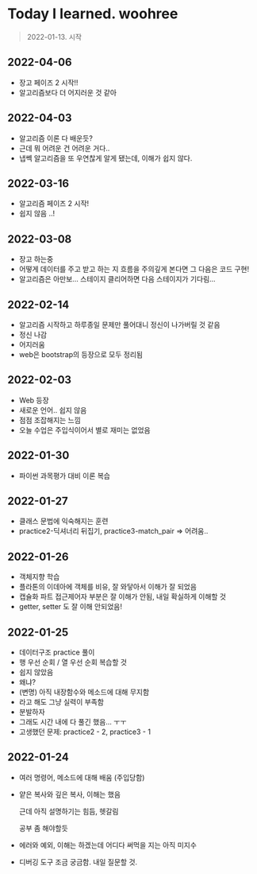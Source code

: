 # Today I learned. woohree

> 2022-01-13. 시작

## 2022-04-06

- 장고 페이즈 2 시작!!
- 알고리즘보다 더 어지러운 것 같아

## 2022-04-03

- 알고리즘 이론 다 배운듯?
- 근데 뭐 어려운 건 어려운 거다..
- 냅쎅 알고리즘을 또 우연찮게 알게 됐는데, 이해가 쉽지 않다.

## 2022-03-16

- 알고리즘 페이즈 2 시작!
- 쉽지 않음 ..!

## 2022-03-08

- 장고 하는중
- 어떻게 데이터를 주고 받고 하는 지 흐름을 주의깊게 본다면 그 다음은 코드 구현!
- 알고리즘은 아만보... 스테이지 클리어하면 다음 스테이지가 기다림...

## 2022-02-14

- 알고리즘 시작하고 하루종일 문제만 풀어대니 정신이 나가버릴 것 같음
- 정신 나감
- 어지러움
- web은 bootstrap의 등장으로 모두 정리됨

## 2022-02-03

- Web 등장
- 새로운 언어.. 쉽지 않음
- 점점 조잡해지는 느낌
- 오늘 수업은 주입식이어서 별로 재미는 없었음

## 2022-01-30

- 파이썬 과목평가 대비 이론 복습

## 2022-01-27

- 클래스 문법에 익숙해지는 훈련
- practice2-딕셔너리 뒤집기, practice3-match_pair => 어려움..

## 2022-01-26

- 객체지향 학습
- 플라톤의 이데아에 객체를 비유, 잘 와닿아서 이해가 잘 되었음
- 캡슐화 파트 접근제어자 부분은 잘 이해가 안됨, 내일 확실하게 이해할 것
- getter, setter 도 잘 이해 안되었음!

## 2022-01-25

- 데이터구조 practice 풀이
- 행 우선 순회 / 열 우선 순회 복습할 것
- 쉽지 않았음
- 왜냐?
- (변명) 아직 내장함수와 메소드에 대해 무지함
- 라고 해도 그냥 실력이 부족함
- 분발하자
- 그래도 시간 내에 다 풀긴 했음... ㅜㅜ
- 고생했던 문제: practice2 - 2, practice3 - 1

## 2022-01-24

- 여러 명령어, 메소드에 대해 배움 (주입당함)

- 얕은 복사와 깊은 복사, 이해는 했음

  근데 아직 설명하기는 힘듬, 헷갈림

  공부 좀 해야할듯

- 에러와 예외, 이해는 하겠는데 어디다 써먹을 지는 아직 미지수

- 디버깅 도구 조금 궁금함. 내일 질문할 것.